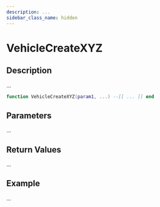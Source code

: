 ```yaml
---
description: ...
sidebar_class_name: hidden
---
```


# VehicleCreateXYZ

## Description

...

```lua
function VehicleCreateXYZ(param1, ...) --[[ ... ]] end
```

## Parameters

...

## Return Values

...

## Example

...

